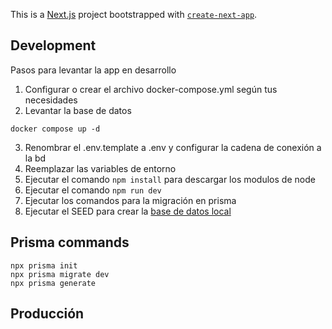 This is a [Next.js](https://nextjs.org/) project bootstrapped with [`create-next-app`](https://github.com/vercel/next.js/tree/canary/packages/create-next-app).

## Development
Pasos para levantar la app en desarrollo

1. Configurar o crear el archivo docker-compose.yml según tus necesidades 
2. Levantar la base de datos
```
docker compose up -d
```
3. Renombrar el .env.template a .env y configurar la cadena de conexión a la bd
4. Reemplazar las variables de entorno
5. Ejecutar el comando ``` npm install ``` para descargar los modulos de node
6. Ejecutar el comando ``` npm run dev ``` 
7. Ejecutar los comandos para la migración en prisma
8. Ejecutar el SEED para crear la [base de datos local](localhost:3000/api/seed)

## Prisma commands
```
npx prisma init
npx prisma migrate dev
npx prisma generate
```

## Producción
